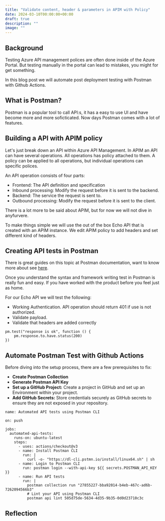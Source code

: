```yaml
---
title: "Validate content, header & parameters in APIM with Policy"
date: 2024-03-10T00:00:00+00:00
draft: true
description: ""
image: ""
---
```


## Background 
Testing Azure API management polices are often done inside of the Azure Portal. But testing manually in the portal can lead to mistakes, you might for get something.

In this blog post we will automate post deployment testing with Postman with Github Actions.

## What is Postman?
Postman is a popular tool to call API:s, it has a easy to use UI and have become more and more soficticated. Now days Postman comes with a lot of features.


## Building a API with APIM policy
Let's just break down an API within Azure API Management. In APIM an API can have several operations. All operations has policy attached to them. A policy can be applied to all operations, but individual operations can specific polices. 

An API operation consists of four parts:
- Frontend: The API definition and specification
- Inbound processing: Modify the request before it is sent to the backend.
- Backend: The service the request is sent to.
- Outbound processing: Modify the request before it is sent to the client.

There is a lot more to be said about APIM, but for now we will not dive in anyfurvere. 

To make things simple we will use the out of the box Echo API that is created with an APIM instance. We edit APIM policy to add headers and set different kind of headers.


## Creating API tests in Postman
There is great guides on this topic at Postman documentation, want to know more about see [here]().


Once you understand the syntax and framework writing test in Postman is really fun and easy. If you have worked with the product before you feel just as home. 

For our Echo API we will test the following: 
- Working Authentication. API operation should return 401 if use is not authorized.
- Validate payload. 
- Validate that headers are added correctly
```
pm.test("response is ok", function () {
    pm.response.to.have.status(200)
})

```
## Automate Postman Test with Github Actions
Before diving into the setup process, there are a few prerequisites to fix:
- __Create Postman Collection__
- __Generate Postman API Key__
- __Set up a GitHub Project:__ Create a project in GitHub and set up an Environment within your project.
- __Add GitHub Secrets:__ Store credentials securely as GitHub secrets to ensure they are not exposed in your repository.

```
name: Automated API tests using Postman CLI

on: push

jobs:
  automated-api-tests:
    runs-on: ubuntu-latest
    steps:
      - uses: actions/checkout@v3
      - name: Install Postman CLI
        run: |
          curl -o- "https://dl-cli.pstmn.io/install/linux64.sh" | sh
      - name: Login to Postman CLI
        run: postman login --with-api-key ${{ secrets.POSTMAN_API_KEY }}
      - name: Run API tests
        run: |
          postman collection run "27855227-bba92014-b4eb-467c-ad6b-7262094566b3"
          # Lint your API using Postman CLI
          postman api lint 505d75de-5634-4d35-9b35-0d0d23710c3c
```
## Reflection